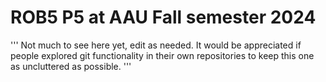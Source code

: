 # **ROB5 P5 at AAU Fall semester 2024**
'''
Not much to see here yet, edit as needed.
It would be appreciated if people explored git functionality in their own repositories to keep this one as uncluttered as possible.
'''